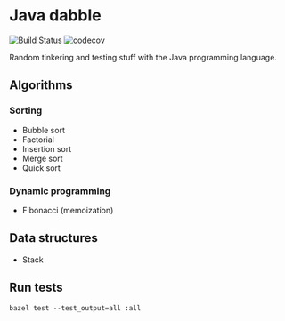 # Java dabble
[![Build Status](https://travis-ci.org/Ricalo/java-dabble.svg?branch=main)](https://travis-ci.org/Ricalo/java-dabble)
[![codecov](https://codecov.io/gh/Ricalo/java-dabble/branch/main/graph/badge.svg)](https://codecov.io/gh/Ricalo/java-dabble)

Random tinkering and testing stuff with the Java programming language.

## Algorithms

### Sorting
* Bubble sort
* Factorial
* Insertion sort
* Merge sort
* Quick sort

### Dynamic programming

* Fibonacci (memoization)

## Data structures

* Stack

## Run tests

```
bazel test --test_output=all :all
```
